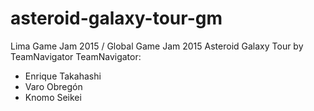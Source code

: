 # asteroid-galaxy-tour-gm
Lima Game Jam 2015 / Global Game Jam 2015
Asteroid Galaxy Tour by TeamNavigator
TeamNavigator:
- Enrique Takahashi
- Varo Obregón
- Knomo Seikei
